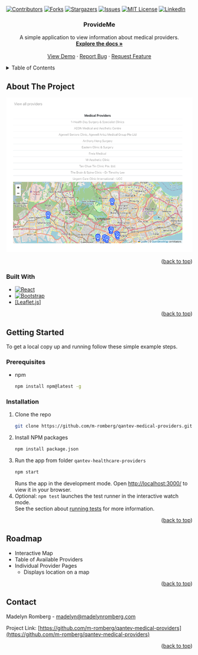 <!-- Improved compatibility of back to top link: See: https://github.com/othneildrew/Best-README-Template/pull/73 -->
<a name="readme-top"></a>
<!--
*** Thanks for checking out the Best-README-Template. If you have a suggestion
*** that would make this better, please fork the repo and create a pull request
*** or simply open an issue with the tag "enhancement".
*** Don't forget to give the project a star!
*** Thanks again! Now go create something AMAZING! :D
-->



<!-- PROJECT SHIELDS -->
<!--
*** I'm using markdown "reference style" links for readability.
*** Reference links are enclosed in brackets [ ] instead of parentheses ( ).
*** See the bottom of this document for the declaration of the reference variables
*** for contributors-url, forks-url, etc. This is an optional, concise syntax you may use.
*** https://www.markdownguide.org/basic-syntax/#reference-style-links
-->
[![Contributors][contributors-shield]][contributors-url]
[![Forks][forks-shield]][forks-url]
[![Stargazers][stars-shield]][stars-url]
[![Issues][issues-shield]][issues-url]
[![MIT License][license-shield]][license-url]
[![LinkedIn][linkedin-shield]][linkedin-url]


<h3 align="center">ProvideMe</h3>

  <p align="center">
    A simple application to view information about medical providers.
    <br />
    <a href="https://github.com/m-romberg/qantev-medical-providers"><strong>Explore the docs »</strong></a>
    <br />
    <br />
    <a href="https://github.com/m-romberg/qantev-medical-providers">View Demo</a>
    ·
    <a href="https://github.com/m-romberg/qantev-medical-providers/issues">Report Bug</a>
    ·
    <a href="https://github.com/m-romberg/qantev-medical-providers/issues">Request Feature</a>
  </p>
</div>



<!-- TABLE OF CONTENTS -->
<details>
  <summary>Table of Contents</summary>
  <ol>
    <li>
      <a href="#about-the-project">About The Project</a>
      <ul>
        <li><a href="#built-with">Built With</a></li>
      </ul>
    </li>
    <li>
      <a href="#getting-started">Getting Started</a>
      <ul>
        <li><a href="#prerequisites">Prerequisites</a></li>
        <li><a href="#installation">Installation</a></li>
      </ul>
    </li>
    <li><a href="#usage">Usage</a></li>
    <li><a href="#roadmap">Roadmap</a></li>
    <li><a href="#contributing">Contributing</a></li>
    <li><a href="#license">License</a></li>
    <li><a href="#contact">Contact</a></li>
    <li><a href="#acknowledgments">Acknowledgments</a></li>
  </ol>
</details>



<!-- ABOUT THE PROJECT -->
## About The Project

[![Product Name Screen Shot][product-screenshot]](https://github.com/m-romberg/qantev-medical-providers)

<p align="right">(<a href="#readme-top">back to top</a>)</p>



### Built With

* [![React][React.js]][React-url]
* [![Bootstrap][Bootstrap.com]][Bootstrap-url]
* [[Leaflet.js]][Leaflet-url]

<p align="right">(<a href="#readme-top">back to top</a>)</p>



<!-- GETTING STARTED -->
## Getting Started

To get a local copy up and running follow these simple example steps.

### Prerequisites

* npm
  ```sh
  npm install npm@latest -g
  ```

### Installation

1. Clone the repo
   ```sh
   git clone https://github.com/m-romberg/qantev-medical-providers.git
   ```
2. Install NPM packages
   ```sh
   npm install package.json
   ```
3. Run the app from folder `qantev-healthcare-providers`
   ```sh
   npm start
   ```
    Runs the app in the development mode.
    Open [http://localhost:3000/](http://localhost:3000) to view it in your browser.
4. Optional: `npm test`
    launches the test runner in the interactive watch mode.\
    See the section about [running tests](https://facebook.github.io/create-react-app/docs/running-tests) for more information.


<p align="right">(<a href="#readme-top">back to top</a>)</p>



<!-- ROADMAP -->
## Roadmap

- Interactive Map
- Table of Available Providers
- Individual Provider Pages
    - Displays location on a map


<p align="right">(<a href="#readme-top">back to top</a>)</p>


<!-- CONTACT -->
## Contact

Madelyn Romberg - madelyn@madelynromberg.com

Project Link: [https://github.com/m-romberg/qantev-medical-providers](https://github.com/m-romberg/qantev-medical-providers)

<p align="right">(<a href="#readme-top">back to top</a>)</p>



<!-- MARKDOWN LINKS & IMAGES -->
<!-- https://www.markdownguide.org/basic-syntax/#reference-style-links -->
[contributors-shield]: https://img.shields.io/github/contributors/m-romberg/qantev-medical-providers.svg?style=for-the-badge
[contributors-url]: https://github.com/m-romberg/qantev-medical-providers/graphs/contributors
[forks-shield]: https://img.shields.io/github/forks/m-romberg/qantev-medical-providers.svg?style=for-the-badge
[forks-url]: https://github.com/m-romberg/qantev-medical-providers/network/members
[stars-shield]: https://img.shields.io/github/stars/m-romberg/qantev-medical-providers.svg?style=for-the-badge
[stars-url]: https://github.com/m-romberg/qantev-medical-providers/stargazers
[issues-shield]: https://img.shields.io/github/issues/m-romberg/qantev-medical-providers.svg?style=for-the-badge
[issues-url]: https://github.com/m-romberg/qantev-medical-providers/issues
[license-shield]: https://img.shields.io/github/license/m-romberg/qantev-medical-providers.svg?style=for-the-badge
[license-url]: https://github.com/m-romberg/qantev-medical-providers/blob/master/LICENSE.txt
[linkedin-shield]: https://img.shields.io/badge/-LinkedIn-black.svg?style=for-the-badge&logo=linkedin&colorB=555
[linkedin-url]: https://linkedin.com/in/madelyn-romberg
[product-screenshot]: images/screenshot.png
[Next.js]: https://img.shields.io/badge/next.js-000000?style=for-the-badge&logo=nextdotjs&logoColor=white
[Next-url]: https://nextjs.org/
[React.js]: https://img.shields.io/badge/React-20232A?style=for-the-badge&logo=react&logoColor=61DAFB
[React-url]: https://reactjs.org/
[Vue.js]: https://img.shields.io/badge/Vue.js-35495E?style=for-the-badge&logo=vuedotjs&logoColor=4FC08D
[Vue-url]: https://vuejs.org/
[Angular.io]: https://img.shields.io/badge/Angular-DD0031?style=for-the-badge&logo=angular&logoColor=white
[Angular-url]: https://angular.io/
[Svelte.dev]: https://img.shields.io/badge/Svelte-4A4A55?style=for-the-badge&logo=svelte&logoColor=FF3E00
[Svelte-url]: https://svelte.dev/
[Laravel.com]: https://img.shields.io/badge/Laravel-FF2D20?style=for-the-badge&logo=laravel&logoColor=white
[Laravel-url]: https://laravel.com
[Bootstrap.com]: https://img.shields.io/badge/Bootstrap-563D7C?style=for-the-badge&logo=bootstrap&logoColor=white
[Bootstrap-url]: https://getbootstrap.com
[JQuery.com]: https://img.shields.io/badge/jQuery-0769AD?style=for-the-badge&logo=jquery&logoColor=white
[JQuery-url]: https://jquery.com
[Leaflet-url]: https://leafletjs.com